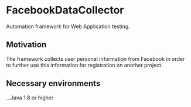 # FacebookDataCollector

Automation framework for Web Application testing.

## Motivation

The framework collects user personal information from Facebook in order to further use this information for registration on another project.

## Necessary environments

...Java 1.8 or higher

